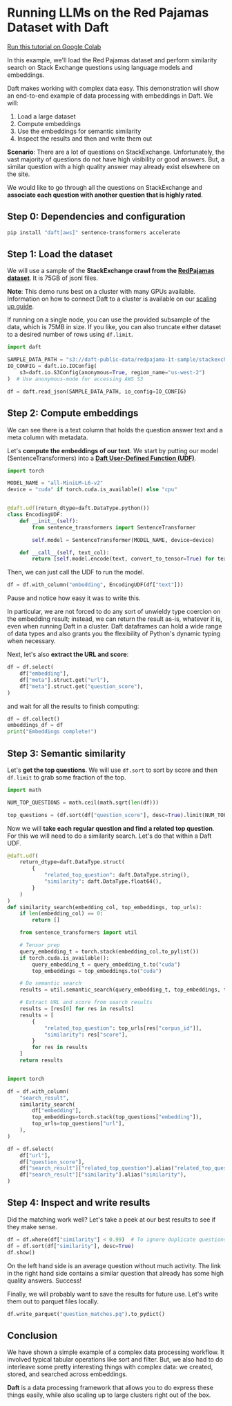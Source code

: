 # Running LLMs on the Red Pajamas Dataset with Daft

[Run this tutorial on Google Colab](https://colab.research.google.com/github/Eventual-Inc/Daft/blob/main/tutorials/embeddings/daft_tutorial_embeddings_stackexchange.ipynb)

In this example, we'll load the Red Pajamas dataset and perform similarity search on Stack Exchange questions using language models and embeddings.

Daft makes working with complex data easy. This demonstration will show an end-to-end example of data processing with embeddings in Daft. We will:

1. Load a large dataset
2. Compute embeddings
3. Use the embeddings for semantic similarity
4. Inspect the results and then and write them out

**Scenario**: There are a lot of questions on StackExchange. Unfortunately, the vast majority of questions do not have high visibility or good answers. But, a similar question with a high quality answer may already exist elsewhere on the site.

We would like to go through all the questions on StackExchange and **associate each question with another question that is highly rated**.

## Step 0: Dependencies and configuration

```bash
pip install "daft[aws]" sentence-transformers accelerate
```

## Step 1: Load the dataset

We will use a sample of the **StackExchange crawl from the [RedPajamas dataset](https://www.google.com/url?q=https%3A%2F%2Fhuggingface.co%2Fdatasets%2Ftogethercomputer%2FRedPajama-Data-1T)**. It is 75GB of jsonl files.

**Note**: This demo runs best on a cluster with many GPUs available. Information on how to connect Daft to a cluster is available on our [scaling up guide](../distributed.md).

If running on a single node, you can use the provided subsample of the data, which is 75MB in size. If you like, you can also truncate either dataset to a desired number of rows using `df.limit`.

```python
import daft

SAMPLE_DATA_PATH = "s3://daft-public-data/redpajama-1t-sample/stackexchange_sample.jsonl"
IO_CONFIG = daft.io.IOConfig(
    s3=daft.io.S3Config(anonymous=True, region_name="us-west-2")
)  # Use anonymous-mode for accessing AWS S3

df = daft.read_json(SAMPLE_DATA_PATH, io_config=IO_CONFIG)
```

## Step 2: Compute embeddings

We can see there is a text column that holds the question answer text and a meta column with metadata.

Let's **compute the embeddings of our text**. We start by putting our model (SentenceTransformers) into a **[Daft User-Defined Function (UDF)](../custom-code/udfs.md)**.

```python
import torch

MODEL_NAME = "all-MiniLM-L6-v2"
device = "cuda" if torch.cuda.is_available() else "cpu"


@daft.udf(return_dtype=daft.DataType.python())
class EncodingUDF:
    def __init__(self):
        from sentence_transformers import SentenceTransformer

        self.model = SentenceTransformer(MODEL_NAME, device=device)

    def __call__(self, text_col):
        return [self.model.encode(text, convert_to_tensor=True) for text in text_col.to_pylist()]
```

Then, we can just call the UDF to run the model.

```python
df = df.with_column("embedding", EncodingUDF(df["text"]))
```

Pause and notice how easy it was to write this.

In particular, we are not forced to do any sort of unwieldy type coercion on the embedding result; instead, we can return the result as-is, whatever it is, even when running Daft in a cluster. Daft dataframes can hold a wide range of data types and also grants you the flexibility of Python's dynamic typing when necessary.

Next, let's also **extract the URL and score**:

```python
df = df.select(
    df["embedding"],
    df["meta"].struct.get("url"),
    df["meta"].struct.get("question_score"),
)
```

and wait for all the results to finish computing:

```python
df = df.collect()
embeddings_df = df
print("Embeddings complete!")
```

## Step 3: Semantic similarity

Let's **get the top questions**. We will use `df.sort` to sort by score and then `df.limit` to grab some fraction of the top.

```python
import math

NUM_TOP_QUESTIONS = math.ceil(math.sqrt(len(df)))

top_questions = (df.sort(df["question_score"], desc=True).limit(NUM_TOP_QUESTIONS)).to_pydict()
```

Now we will **take each regular question and find a related top question**. For this we will need to do a similarity search. Let's do that within a Daft UDF.

```python
@daft.udf(
    return_dtype=daft.DataType.struct(
        {
            "related_top_question": daft.DataType.string(),
            "similarity": daft.DataType.float64(),
        }
    )
)
def similarity_search(embedding_col, top_embeddings, top_urls):
    if len(embedding_col) == 0:
        return []

    from sentence_transformers import util

    # Tensor prep
    query_embedding_t = torch.stack(embedding_col.to_pylist())
    if torch.cuda.is_available():
        query_embedding_t = query_embedding_t.to("cuda")
        top_embeddings = top_embeddings.to("cuda")

    # Do semantic search
    results = util.semantic_search(query_embedding_t, top_embeddings, top_k=1)

    # Extract URL and score from search results
    results = [res[0] for res in results]
    results = [
        {
            "related_top_question": top_urls[res["corpus_id"]],
            "similarity": res["score"],
        }
        for res in results
    ]
    return results


import torch

df = df.with_column(
    "search_result",
    similarity_search(
        df["embedding"],
        top_embeddings=torch.stack(top_questions["embedding"]),
        top_urls=top_questions["url"],
    ),
)

df = df.select(
    df["url"],
    df["question_score"],
    df["search_result"]["related_top_question"].alias("related_top_question"),
    df["search_result"]["similarity"].alias("similarity"),
)
```

## Step 4: Inspect and write results

Did the matching work well? Let's take a peek at our best results to see if they make sense.

```python
df = df.where(df["similarity"] < 0.99)  # To ignore duplicate questions.
df = df.sort(df["similarity"], desc=True)
df.show()
```

On the left hand side is an average question without much activity. The link in the right hand side contains a similar question that already has some high quality answers. Success!

Finally, we will probably want to save the results for future use. Let's write them out to parquet files locally.

```python
df.write_parquet("question_matches.pq").to_pydict()
```

## Conclusion

We have shown a simple example of a complex data processing workflow. It involved typical tabular operations like sort and filter. But, we also had to do interleave some pretty interesting things with complex data: we created, stored, and searched across embeddings.

**Daft** is a data processing framework that allows you to do express these things easily, while also scaling up to large clusters right out of the box.
